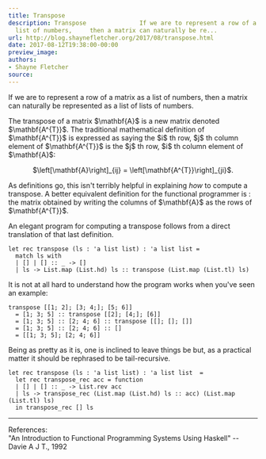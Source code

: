 ```yaml
---
title: Transpose
description: Transpose               If we are to represent a row of a matrix as a
  list of numbers,     then a matrix can naturally be re...
url: http://blog.shaynefletcher.org/2017/08/transpose.html
date: 2017-08-12T19:38:00-00:00
preview_image:
authors:
- Shayne Fletcher
source:
---
```


<!DOCTYPE html PUBLIC "-//W3C//DTD HTML 4.01 Transitional//EN"><html><head>
  
  <meta content="text/html; charset=iso-8859-1" http-equiv="Content-Type">
  
  <title>Transpose</title>
  </head>
  <body>
  <p>
    If we are to represent a row of a matrix as a list of numbers,
    then a matrix can naturally be represented as a list of lists of
    numbers.
  </p>
  <p>The transpose of a matrix $\mathbf{A}$ is a new matrix denoted
    $\mathbf{A^{T}}$. The traditional mathematical definition of
    $\mathbf{A^{T}}$ is expressed as saying the $i$ th row, $j$ th
    column element of $\mathbf{A^{T}}$ is the $j$ th row, $i$ th
    column element of $\mathbf{A}$:
    </p><div align="center">
    $\left[\mathbf{A}\right]_{ij} = \left[\mathbf{A^{T}}\right]_{ji}$.
    </div>
  <p></p>
  <p>
    As definitions go, this isn't terribly helpful in
    explaining <em>how</em> to compute a transpose. A better
    equivalent definition for the functional programmer is : the
    matrix obtained by writing the columns of $\mathbf{A}$ as the
    rows of $\mathbf{A^{T}}$.
  </p>
  <p>
    An elegant program for computing a transpose follows from a
    direct translation of that last definition.
</p><pre><code class="code"><span class="keyword">let</span> <span class="keyword">rec</span> transpose (ls : <span class="keywordsign">'</span>a list list) : <span class="keywordsign">'</span>a list list =
  <span class="keyword">match</span> ls <span class="keyword">with</span>
  <span class="keywordsign">|</span> [] <span class="keywordsign">|</span> [] :: _ <span class="keywordsign">-&gt;</span> []
  <span class="keywordsign">|</span> ls <span class="keywordsign">-&gt;</span> <span class="constructor">List</span>.map (<span class="constructor">List</span>.hd) ls :: transpose (<span class="constructor">List</span>.map (<span class="constructor">List</span>.tl) ls)
</code></pre>
  <p></p>
  <p>
  It is not at all hard to understand how the program works when
  you've seen an example:
  </p><pre><code class="code">transpose [[1; 2]; [3; 4;]; [5; 6]]
  = [1; 3; 5] :: transpose [[2]; [4;]; [6]]
  = [1; 3; 5] :: [2; 4; 6] :: transpose [[]; []; []]
  = [1; 3; 5] :: [2; 4; 6] :: []
  = [[1; 3; 5]; [2; 4; 6]]</code></pre>
  <p></p>
  <p>
    Being as pretty as it is, one is inclined to leave things be but,
    as a practical matter it should be rephrased to be tail-recursive.
</p><pre><code class="code"><span class="keyword">let</span> <span class="keyword">rec</span> transpose (ls : <span class="keywordsign">'</span>a list list) : <span class="keywordsign">'</span>a list list  =
  <span class="keyword">let</span> <span class="keyword">rec</span> transpose_rec acc = <span class="keyword">function</span>
  <span class="keywordsign">|</span> [] <span class="keywordsign">|</span> [] :: _ <span class="keywordsign">-&gt;</span> <span class="constructor">List</span>.rev acc
  <span class="keywordsign">|</span> ls <span class="keywordsign">-&gt;</span> transpose_rec (<span class="constructor">List</span>.map (<span class="constructor">List</span>.hd) ls :: acc) (<span class="constructor">List</span>.map (<span class="constructor">List</span>.tl) ls)
  <span class="keyword">in</span> transpose_rec [] ls
</code></pre>   
  <p></p>
  <hr>
  <p>
    References:<br>
    "An Introduction to Functional Programming Systems Using Haskell" -- Davie A J T., 1992
  </p>
  

</body></html>
